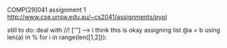 COMP[29]041 assignment 1
http://www.cse.unsw.edu.au/~cs2041/assignments/pypl

still to do:
deal with //!
['"] --> i think this is okay
assigning list @a = b
using len(a) in %
for i in range(len([1,2])):
